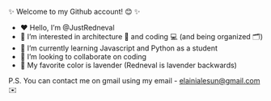 ✨ Welcome to my Github account! 😊 ✨
- ❤️ Hello, I’m @JustRedneval
- 💛 I’m interested in architecture 📐 and coding 💻 (and being organized 🗂️)
- 💚 I’m currently learning Javascript and Python as a student
- 💙 I’m looking to collaborate on coding
- 💜 My favorite color is lavender (Redneval is lavender backwards)  

P.S. You can contact me on gmail using my email - elainialesun@gmail.com ✉️

<!---
JustRedneval/JustRedneval is a ✨ special ✨ repository because its `README.md` (this file) appears on your GitHub profile.
You can click the Preview link to take a look at your changes.
--->
